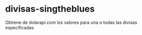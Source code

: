 # divisas-singtheblues
Obtiene de dolarapi.com los valores para una o todas las divisas especificadas
